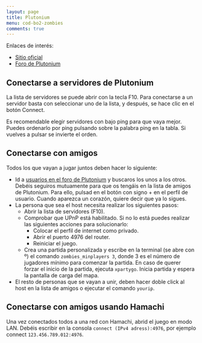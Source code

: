```yaml
---
layout: page
title: Plutonium
menu: cod-bo2-zombies
comments: true
---
```


Enlaces de interés:
- [Sitio oficial](https://plutonium.pw)
- [Foro de Plutonium](https://forum.plutonium.pw)

## Conectarse a servidores de Plutonium

La lista de servidores se puede abrir con la tecla F10. Para conectarse a un servidor basta con seleccionar uno de la lista, y después, se hace clic en el botón Connect.

Es recomendable elegir servidores con bajo ping para que vaya mejor. Puedes ordenarlo por ping pulsando sobre la palabra ping en la tabla. Si vuelves a pulsar se invierte el orden.

## Conectarse con amigos

Todos los que vayan a jugar juntos deben hacer lo siguiente:
- Id a [usuarios en el foro de Plutonium](https://forum.plutonium.pw/users) y buscaros los unos a los otros. Debéis seguiros mutuamente para que os tengáis en la lista de amigos de Plutonium. Para ello, pulsad en el botón con signo + en el perfil de usuario. Cuando  aparezca un corazón, quiere decir que ya lo sigues.
- La persona que sea el host necesita realizar los siguientes pasos:
  - Abrir la lista de servidores (F10).
  - Comprobar que UPnP está habilitado. Si no lo está puedes realizar las siguientes acciones para solucionarlo:
    - Colocar el perfil de internet como privado.
    - Abrir el puerto 4976 del router.
    - Reiniciar el juego.
  - Crea una partida personalizada y escribe en la terminal (se abre con º) el comando `zombies_minplayers 3`, donde 3 es el número de jugadores mínimo para comenzar la partida. En caso de querer forzar el inicio de la partida, ejecuta `xpartygo`. Inicia partida y espera la pantalla de carga del mapa.
- El resto de personas que se vayan a unir, deben hacer doble click al host en la lista de amigos o ejecutar el comando `yourip`.

## Conectarse con amigos usando Hamachi

Una vez conectados todos a una red con Hamachi, abrid el juego en modo LAN. Debéis escribir en la consola `connect (IPv4 adress):4976`, por ejemplo connect `123.456.789.012:4976`.

